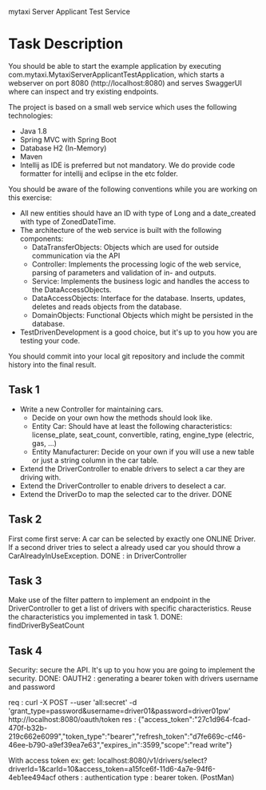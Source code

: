 mytaxi Server Applicant Test Service

# Task Description
You should be able to start the example application by executing com.mytaxi.MytaxiServerApplicantTestApplication, which starts a webserver on port 8080 (http://localhost:8080) and serves SwaggerUI where can inspect and try existing endpoints.

The project is based on a small web service which uses the following technologies:

* Java 1.8
* Spring MVC with Spring Boot
* Database H2 (In-Memory)
* Maven
* Intellij as IDE is preferred but not mandatory. We do provide code formatter for intellij and eclipse in the etc folder.


You should be aware of the following conventions while you are working on this exercise:

 * All new entities should have an ID with type of Long and a date_created with type of ZonedDateTime.
 * The architecture of the web service is built with the following components:
 	* DataTransferObjects: Objects which are used for outside communication via the API
   * Controller: Implements the processing logic of the web service, parsing of parameters and validation of in- and outputs.
   * Service: Implements the business logic and handles the access to the DataAccessObjects.
   * DataAccessObjects: Interface for the database. Inserts, updates, deletes and reads objects from the database.
   * DomainObjects: Functional Objects which might be persisted in the database.
 * TestDrivenDevelopment is a good choice, but it's up to you how you are testing your code.

You should commit into your local git repository and include the commit history into the final result.

## Task 1
 * Write a new Controller for maintaining cars.
   * Decide on your own how the methods should look like.
   * Entity Car: Should have at least the following characteristics: license_plate, seat_count, convertible, rating, engine_type (electric, gas, ...)
   * Entity Manufacturer: Decide on your own if you will use a new table or just a string column in the car table.
 * Extend the DriverController to enable drivers to select a car they are driving with.
 * Extend the DriverController to enable drivers to deselect a car.
 * Extend the DriverDo to map the selected car to the driver.
DONE
## Task 2
First come first serve: A car can be selected by exactly one ONLINE Driver. If a second driver tries to select a already used car you should throw a CarAlreadyInUseException.
DONE : in DriverController
## Task 3
Make use of the filter pattern to implement an endpoint in the DriverController to get a list of drivers with specific characteristics. Reuse the characteristics you implemented in task 1.
DONE: findDriverBySeatCount 
## Task 4
Security: secure the API. It's up to you how you are going to implement the security.
DONE: OAUTH2 : generating a bearer token with drivers username and password

req : curl -X POST --user 'all:secret' -d 'grant_type=password&username=driver01&password=driver01pw' http://localhost:8080/oauth/token
res : {"access_token":"27c1d964-fcad-470f-b32b-219c662e6099","token_type":"bearer","refresh_token":"d7fe669c-cf46-46ee-b790-a9ef39ea7e63","expires_in":3599,"scope":"read write"}

With access token ex:
get: localhost:8080/v1/drivers/select?driverId=1&carId=10&access_token=a15fce6f-11d6-4a7e-94f6-4eb1ee494acf
others : authentication type : bearer token. (PostMan)